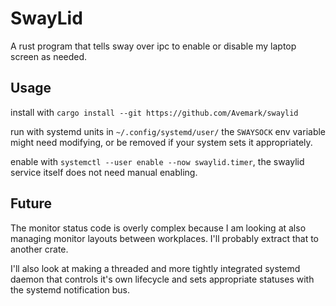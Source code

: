 # SwayLid

A rust program that tells sway over ipc to enable or disable my laptop screen as needed.


## Usage

install with `cargo install --git https://github.com/Avemark/swaylid`

run with systemd units in `~/.config/systemd/user/`
the `SWAYSOCK` env variable might need modifying, or be removed if your system sets it appropriately.

enable with `systemctl --user enable --now swaylid.timer`, the swaylid service itself
does not need manual enabling.

## Future

The monitor status code is overly complex because I am looking at also managing monitor layouts
between workplaces. I'll probably extract that to another crate.

I'll also look at making a threaded and more tightly integrated systemd daemon that controls it's
own lifecycle and sets appropriate statuses with the systemd notification bus.